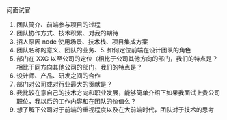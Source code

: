 问面试官

1. 团队简介、前端参与项目的过程
2. 团队协作方式、技术积累、对我的期待
3. 招人原因 node 使用场景、技术栈、项目集成方案
4. 团队名称的意义、团队的业务、5. 如何定位前端在设计团队的角色
5. 部门在 XXG 以至公司的定位（相比于公司其他方向的部门，我们的特点是？ 相比于同方向其他公司的部门，我们的特点是？
6. 设计师、产品、研发之间的合作
7. 部门对公司或对行业最大的贡献是？
8. 我比较在意自己的技术方向和职业发展，能够简单介绍下如果我面试上贵公司职位，我以后的工作内容和在团队的价值么？
9. 想了解下公司对于前端的重视程度以及在大前端时代，团队对于技术的思考
